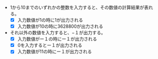 - 1から10までのいずれかの整数を入力すると、その数値の計算結果が表れる。
  - [x] 入力数値が1の時に1が出力される
  - [x] 入力数値が10の時に3628800が出力される

- それ以外の数値を入力すると、−１が出力する。
  - [x] 入力数値がー１の時にー１が出力される
  - [x] 0を入力するとー１が出力される
  - [x] 入力数値が11の時にー１が出力される
